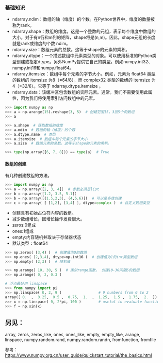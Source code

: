 
### 基础知识
* ndarray.ndim：数组的轴（维度）的个数。在Python世界中，维度的数量被称为rank。
* ndarray.shape：数组的维度。这是一个整数的元组，表示每个维度中数组的大小。对于有n行和m列的矩阵，shape将是(n,m)。因此，shape元组的长度就是rank或维度的个数 ndim。
* ndarray.size：数组元素的总数。这等于shape的元素的乘积。
* ndarray.dtype：一个描述数组中元素类型的对象。可以使用标准的Python类型创建或指定dtype。另外NumPy提供它自己的类型。例如numpy.int32、numpy.int16和numpy.float64。
* ndarray.itemsize：数组中每个元素的字节大小。例如，元素为 float64 类型的数组的 itemsize 为8（=64/8），而 complex32 类型的数组的 itemsize 为4（=32/8）。它等于 ndarray.dtype.itemsize 。
* ndarray.data：该缓冲区包含数组的实际元素。通常，我们不需要使用此属性，因为我们将使用索引访问数组中的元素。

```python
>>> import numpy as np
>>> a = np.arange(15).reshape(3, 5)  # 创建范围15，3层5个的数组
>>> a

>>> a.shape  # 获取数组的维度
>>> a.ndim  # 数组的轴（维度）的个数
>>> a.dtype.name  # 类型
>>> a.itemsize  # 数组中每个元素的字节大小
>>> a.size  # 数组元素的总数。这等于shape的元素的乘积。

>>> type(np.array([6, 7, 8])) == type(a)  # True
```

#### 数组的创建
有几种创建数组的方法。

```python
>>> import numpy as np
>>> a = np.array([2, 3, 4])  # 参数必须是list
>>> b = np.array([1.2, 3.5, 5.1])
>>> b = np.array([(1.5,2,3), (4,5,6)])  # 可以是多维创建
>>> c = np.array( [ [1,2], [3,4] ], dtype=complex )  # 自定义数组类型

```

* 创建具有初始占位符内容的数组。
* 减少数组增长，因增长操作发费很大。
* zeros:0组成
* ones:1组成
* empty:内容随机并取决于存储器状态
* 默认类型：float64

```python
>>> np.zeros( (3,4) )  # 创建值为0的数组
>>> np.ones( (2,3,4), dtype=np.int16 )  # 创建值为1的int类型数组
>>> np.empty( (2,3) )  # 随机值

>>> np.arange( 10, 30, 5 )  # 类似range函数， 创建10-30间隔5的数组
>>> np.arange( 0, 2, 0.3 )  

# 浮点最好用 linspace
>>> from numpy import pi
>>> np.linspace( 0, 2, 9 )                 # 9 numbers from 0 to 2
array([ 0.  ,  0.25,  0.5 ,  0.75,  1.  ,  1.25,  1.5 ,  1.75,  2.  ])
>>> x = np.linspace( 0, 2*pi, 100 )        # useful to evaluate function at lots of points
>>> f = np.sin(x)
```
另见：
---
array, zeros, zeros_like, ones, ones_like, empty, empty_like, arange, linspace, numpy.random.rand, numpy.random.randn, fromfunction, fromfile


参考：https://www.numpy.org.cn/user_guide/quickstart_tutorial/the_basics.html